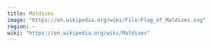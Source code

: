 ```yaml
---
title: Maldives
image: "https://en.wikipedia.org/wiki/File:Flag_of_Maldives.svg"
region: ~
wiki: "https://en.wikipedia.org/wiki/Maldives"
---
```


